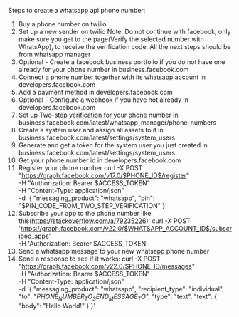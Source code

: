 Steps to create a whatsapp api phone number:

1) Buy a phone number on twilio
2) Set up a new sender on twilio
Note: Do not continue with facebook, only make sure you get to the page(Verify the selected number with WhatsApp),
to receive the verification code. All the next steps should be from whatsapp manager
3) Optional - Create a facebook business portfolio if you do not have one already for your phone number in business.facebook.com
4) Connect a phone number together with its whatsapp account in developers.facebook.com
5) Add a payment method in developers.facebook.com
6) Optional - Configure a webhook if you have not already in developers.facebook.com
7) Set up Two-step verification for your phone number in business.facebook.com/latest/whatsapp_manager/phone_numbers
8) Create a system user and assign all assets to it in business.facebook.com/latest/settings/system_users
9) Generate and get a token for the system user you just created in business.facebook.com/latest/settings/system_users
10) Get your phone number id in developers.facebook.com
11) Register your phone number
curl -X POST \
  "https://graph.facebook.com/v17.0/$PHONE_ID$/register" \
  -H "Authorization: Bearer $ACCESS_TOKEN" \
  -H "Content-Type: application/json" \
  -d '{
    "messaging_product": "whatsapp",
    "pin": "$PIN_CODE_FROM_TWO_STEP_VERIFICATION"
  }'
12) Subscribe your app to the phone number like this(https://stackoverflow.com/a/79235226):
curl -X POST \
'https://graph.facebook.com/v22.0/$WHATSAPP_ACCOUNT_ID$/subscribed_apps' \
-H 'Authorization: Bearer $ACCESS_TOKEN'
13) Send a whatsapp message to your new whatsapp phone number
14) Send a response to see if it works:
curl -X POST \
  "https://graph.facebook.com/v22.0/$PHONE_ID/messages" \
  -H "Authorization: Bearer $ACCESS_TOKEN" \
  -H "Content-Type: application/json" \
  -d '{
    "messaging_product": "whatsapp",
    "recipient_type": "individual",
    "to": "$PHONE_NUMBER_TO_SEND_MESSAGE_TO$",
    "type": "text",
    "text": {
      "body": "Hello World!"
    }
  }'